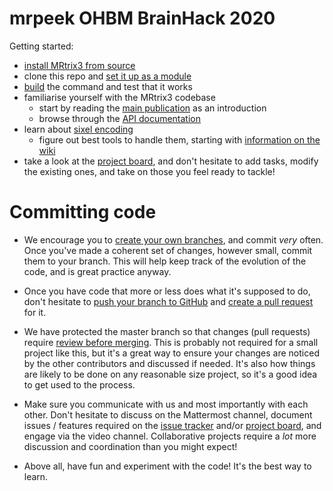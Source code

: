 # mrpeek OHBM BrainHack 2020

Getting started:

- [install MRtrix3 from source](https://mrtrix.readthedocs.io/en/latest/installation/build_from_source.html)
- clone this repo and [set it up as a module](https://mrtrix.readthedocs.io/en/latest/tips_and_tricks/external_modules.html)
- [build](https://www.mrtrix.org/developer-documentation/build_page.html) the command and test that it works
- familiarise yourself with the MRtrix3 codebase
  - start by reading the [main publication](https://pubmed.ncbi.nlm.nih.gov/31473352/) as an introduction
  - browse through the [API documentation](https://www.mrtrix.org/developer-documentation/)
- learn about [sixel encoding](https://en.wikipedia.org/wiki/Sixel)
  - figure out best tools to handle them, starting with [information on the wiki](https://github.com/MRtrix3/mrpeek/wiki)
- take a look at the [project board](https://github.com/MRtrix3/mrpeek/projects/1), and don't hesitate to add tasks, modify the existing ones, and take on those you feel ready to tackle!

# Committing code

- We encourage you to [create your own branches](https://git-scm.com/book/en/v2/Git-Branching-Basic-Branching-and-Merging), and commit _very_ often. Once you've made a coherent set of changes, however small, commit them to your branch. This will help keep track of the evolution of the code, and is great practice anyway.

- Once you have code that more or less does what it's supposed to do, don't hesitate to [push your branch to GitHub](https://help.github.com/en/github/using-git/pushing-commits-to-a-remote-repository) and [create a pull request](https://help.github.com/en/github/collaborating-with-issues-and-pull-requests/creating-a-pull-request) for it. 

- We have protected the master branch so that changes (pull requests) require [review before merging](https://help.github.com/en/github/collaborating-with-issues-and-pull-requests/reviewing-changes-in-pull-requests). This is probably not required for a small project like this, but it's a great way to ensure your changes are noticed by the other contributors and discussed if needed. It's also how things are likely to be done on any reasonable size project, so it's a good idea to get used to the process. 

- Make sure you communicate with us and most importantly with each other. Don't hesitate to discuss on the Mattermost channel, document issues / features required on the [issue tracker](https://github.com/MRtrix3/mrpeek/issues) and/or [project board](https://github.com/MRtrix3/mrpeek/projects/1), and engage via the video channel. Collaborative projects require a _lot_ more discussion and coordination than you might expect!

- Above all, have fun and experiment with the code! It's the best way to learn.
